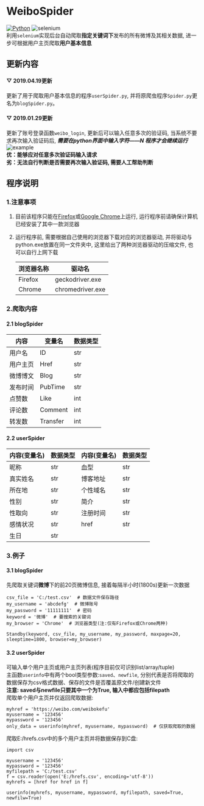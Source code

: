 # WeiboSpider
[![Python](https://img.shields.io/badge/Python-3.6-green.svg)](https://www.python.org/)
![selenium](https://img.shields.io/badge/selenium-3.141.0-blue.svg)  
利用`selenium`实现后台自动爬取**指定关键词下**发布的所有微博及其相关数据, 进一步可根据用户主页爬取**用户基本信息**  
## 更新内容  
#### ▽ 2019.04.19更新
更新了用于爬取用户基本信息的程序`userSpider.py`, 并将原爬虫程序`Spider.py`更名为`blogSpider.py`。
#### ▽ 2019.01.29更新
更新了账号登录函数`weibo_login`, 更新后可以输入任意多次的验证码, 当系统不要求再次输入验证码后, ***需要在python界面中输入字符——N 程序才会继续运行***  
![example](https://github.com/QinY-Stat/WeiboSpider/blob/master/Image/%E5%BE%AE%E4%BF%A1%E5%9B%BE%E7%89%87_20190130000120.png)  
**优：能够应对任意多次验证码输入请求  
劣：无法自行判断是否需要再次输入验证码, 需要人工帮助判断**  
## 程序说明  
### 1.注意事项
1. 目前该程序只能在[Firefox](http://www.firefox.com.cn/)或[Google Chrome](https://www.google.cn/chrome)上运行, 运行程序前请确保计算机已经安装了其中一款浏览器
2. 运行程序前, 需要根据自己使用的浏览器下载对应的浏览器驱动, 并将驱动与python.exe放置在同一文件夹中, 这里给出了两种浏览器驱动的压缩文件, 也可以自行上网下载  

    浏览器名称 | 驱动名
    ---- | ----
    Firefox | geckodriver.exe
    Chrome | chromedriver.exe

### 2.爬取内容
#### 2.1 blogSpider
 内容 | 变量名 | 数据类型
 ---- | ---- | ----
  用户名 | ID | str
  用户主页 | Href | str
  微博博文 | Blog | str
  发布时间 | PubTime | str
   点赞数  | Like | int
   评论数 | Comment | int
   转发数 | Transfer | int
#### 2.2 userSpider
内容(变量名) | 数据类型 | 内容(变量名) | 数据类型
---- | ---- | ---- | ----
昵称 | str | 血型 | str
真实姓名 | str | 博客地址 | str
所在地 | str | 个性域名 | str
性别 | str | 简介 | str
性取向 | str | 注册时间 | str
感情状况 | str | href | str
生日 | str

### 3.例子
#### 3.1 blogSpider
先爬取关键词**微博**下的前20页微博信息, 接着每隔半小时(1800s)更新一次数据
```
csv_file = 'C:/test.csv'  # 数据文件保存路径
my_username = 'abcdefg'  # 微博账号
my_password = '11111111'  # 密码
keyword = '微博'  # 要搜索的关键词
my_browser = 'Chrome'  # 浏览器类型(注:仅有Firefox或Chrome两种)

Standby(keyword, csv_file, my_username, my_password, maxpage=20, sleeptime=1800, browser=my_browser)
```
#### 3.2 userSpider
可输入单个用户主页或用户主页列表(程序目前仅可识别list/array/tuple)  
主函数`userinfo`中有两个bool类型参数:`saved`、`newfile`, 分别代表是否将爬取的数据保存为csv格式数据、保存的文件是否覆盖原文件/创建新文件  
**注意: saved与newfile只要其中一个为True, 输入中都应包括filepath**  
爬取单个用户主页并仅返回爬取数据:
```
myhref = 'https://weibo.com/weibokefu'
myusername = '123456'
mypassword = '123456'
only_data = userinfo(myhref, myusername, mypassword)  # 仅获取爬取的数据
```
  
爬取E:/hrefs.csv中的多个用户主页并将数据保存到C盘:
```
import csv

myusername = '123456'
mypassword = '123456'
myfilepath = 'C:/test.csv'
f = csv.reader(open('E:/hrefs.csv', encoding='utf-8'))
myhrefs = [href for href in f]

userinfo(myhrefs, myusername, mypassword, myfilepath, saved=True, newfilw=True)
```
